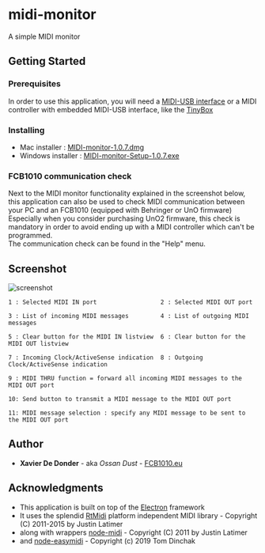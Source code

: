 # midi-monitor

A simple MIDI monitor

## Getting Started

### Prerequisites

In order to use this application, you will need a [MIDI-USB interface](https://google.com/search?q=midi-usb+interface&tbm=isch) 
or a MIDI controller with embedded MIDI-USB interface, like the [TinyBox](https://www.tinybox.rocks)

### Installing

* Mac installer : [MIDI-monitor-1.0.7.dmg](https://github.com/ossandust/midi-monitor/releases/download/v1.0.7/MIDI-monitor-1.0.7.dmg)
* Windows installer : [MIDI-monitor-Setup-1.0.7.exe](https://github.com/ossandust/midi-monitor/releases/download/v1.0.7/MIDI-monitor-Setup-1.0.7.exe)

### FCB1010 communication check

Next to the MIDI monitor functionality explained in the screenshot below, this application can also be used to check MIDI communication between your PC and an FCB1010 (equipped with Behringer or UnO firmware)
Especially when you consider purchasing UnO2 firmware, this check is mandatory in order to avoid ending up with a MIDI controller which can't be programmed.<BR>
The communication check can be found in the "Help" menu.

## Screenshot

![screenshot](http://fcb1010.eu/img/monitor_screenshot.png)

    1 : Selected MIDI IN port                  2 : Selected MIDI OUT port

    3 : List of incoming MIDI messages         4 : List of outgoing MIDI messages

    5 : Clear button for the MIDI IN listview  6 : Clear button for the MIDI OUT listview

    7 : Incoming Clock/ActiveSense indication  8 : Outgoing Clock/ActiveSense indication

    9 : MIDI THRU function = forward all incoming MIDI messages to the MIDI OUT port
  
    10: Send button to transmit a MIDI message to the MIDI OUT port
    
    11: MIDI message selection : specify any MIDI message to be sent to the MIDI OUT port
  
    


## Author

* **Xavier De Donder** - aka *Ossan Dust* - [FCB1010.eu](https://www.fcb1010.eu)

## Acknowledgments

* This application is built on top of the [Electron](https://www.electronjs.org/) framework
* It uses the splendid [RtMidi](https://www.music.mcgill.ca/~gary/rtmidi/) platform independent MIDI library - Copyright (C) 2011-2015 by Justin Latimer
* along with wrappers [node-midi](https://github.com/justinlatimer/node-midi) - Copyright (C) 2011 by Justin Latimer
* and [node-easymidi](https://github.com/dinchak/node-easymidi) - Copyright (c) 2019 Tom Dinchak 
